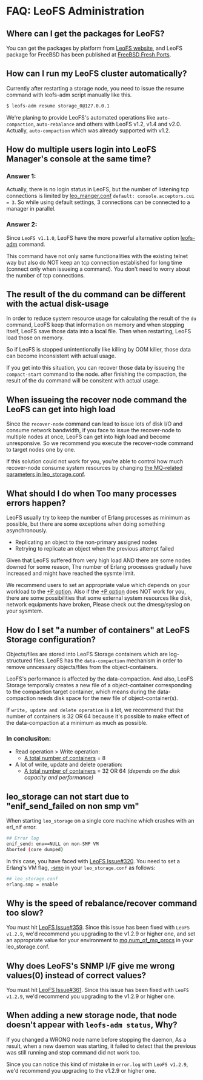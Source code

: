 # FAQ: LeoFS Administration

<!-- toc -->

## Where can I get the packages for LeoFS?

You can get the packages by platform from <a href="http://leo-project.net/leofs/download.html" target="_blank">LeoFS website</a>, and LeoFS package for FreeBSD has been published at <a href="http://www.freshports.org/databases/leofs" target="_blank">FreeBSD Fresh Ports</a>.

## How can I run my LeoFS cluster automatically?

Currently after restarting a storage node,  you need to issue the resume command with leofs-adm script manually like this.

```bash
$ leofs-adm resume storage_0@127.0.0.1
```

We're planing to provide LeoFS's automated operations like `auto-compaction`, `auto-rebalance` and others with LeoFS v1.2, v1.4 and v2.0. Actually, `auto-compaction` which was already supported with v1.2.


## How do multiple users login into LeoFS Manager's console at the same time?

### Answer 1:

Actually, there is no login status in LeoFS, but the number of listening tcp connections is limited by [leo_manger.conf](https://github.com/leo-project/leofs/blob/master/apps/leo_manager/priv/leo_manager_0.conf) `default: console.acceptors.cui = 3`.
So while using default settings, 3 connections can be connected to a manager in parallel.

### Answer 2:

Since `LeoFS v1.1.0`, LeoFS have the more powerful alternative option [leofs-adm](https://github.com/leo-project/leofs/blob/master/leofs-adm) command.

This command have not only same functionalities with the existing telnet way but also do NOT keep an tcp connection established for long time (connect only when issueing a command). You don't need to worry about the number of tcp connections.

## The result of the du command can be different with the actual disk-usage

In order to reduce system resource usage for calculating the result of the `du` command, LeoFS keep that information on memory and when stopping itself, LeoFS save those data into a local file. Then when restarting, LeoFS load those on memory.

So if LeoFS is stopped unintentionally like killing by OOM killer, those data can become inconsistent with actual usage.

If you get into this situation, you can recover those data by issueing the `compact-start` command to the node. after finishing the compaction, the result of the du command will be consitent with actual usage.


## When issueing the recover node command the LeoFS can get into high load

Since the `recover-node` command can lead to issue lots of disk I/O and consume network bandwidth, if you face to issue the recover-node to multiple nodes at once, LeoFS can get into high load and become unresponsive. So we recommend you execute the recover-node command to target nodes one by one.

If this solution could not work for you, you're able to control how much recover-node consume system resources by changing [the MQ-related parameters in leo_storage.conf](https://github.com/leo-project/leofs/blob/1.3.2.1/apps/leo_storage/priv/leo_storage.conf#L214-L230).


## What should I do when Too many processes errors happen?

LeoFS usually try to keep the number of Erlang processes as minimum as possible, but there are some exceptions when doing something asynchronously.

* Replicating an object to the non-primary assigned nodes
* Retrying to replicate an object when the previous attempt failed

Given that LeoFS suffered from very high load AND there are some nodes downed for some reason, The number of Erlang processes gradually have increased and might have reached the sysmte limit.

We recommend users to set an appropriate value which depends on your workload to the [+P option](https://github.com/leo-project/leofs/blob/1.3.2.1/apps/leo_storage/priv/leo_storage.conf#L438). Also if the [+P option](https://github.com/leo-project/leofs/blob/1.3.2.1/apps/leo_storage/priv/leo_storage.conf#L438) does NOT work for you, there are some possibilities that some external system resources like disk, network equipments have broken, Please check out the dmesg/syslog on your sysmtem.


## How do I set "a number of containers" at LeoFS Storage configuration?

Objects/files are stored into LeoFS Storage containers which are log-structured files. LeoFS has the `data-compaction` mechanism in order to remove unncessary objects/files from the object-containers.

LeoFS's performance is affected by the data-compaction. And also, LeoFS Storage temporally creates a new file of a object-container corresponding to the compaction target container, which means during the data-compaction needs disk space for the new file of object-container(s).

If `write, update and delete operation` is a lot, we recommend that the number of containers is 32 OR 64 because it's possible to make effect of the data-compaction at a minimum as much as possible.

### In conclusiton:

* Read operation > Write operation:
    * [A total number of containers](https://github.com/leo-project/leofs/blob/1.3.2.1/apps/leo_storage/priv/leo_storage.conf#L46) = 8
* A lot of write, update and delete operation:
    * [A total number of containers](https://github.com/leo-project/leofs/blob/1.3.2.1/apps/leo_storage/priv/leo_storage.conf#L46) = 32 OR 64 *(depends on the disk capacity and performance)*


## leo_storage can not start due to "enif_send_failed on non smp vm"

When starting `leo_storage` on a single core machine which crashes with an erl_nif error.

```bash
## Error log
enif_send: env==NULL on non-SMP VM
Aborted (core dumped)
```

In this case, you have faced with [LeoFS Issue#320](https://github.com/leo-project/leofs/issues/302). You need to set a Erlang's VM flag, [-smp](https://github.com/leo-project/leofs/blob/1.3.2.1/apps/leo_storage/priv/leo_storage.conf#L417) in your `leo_storage.conf` as follows:

```bash
## leo_storage.conf
erlang.smp = enable
```

## Why is the speed of rebalance/recover command too slow?

You must hit [LeoFS Issue#359](https://github.com/leo-project/leofs/issues/359). Since this issue has been fixed with `LeoFS v1.2.9`, we'd recommend you upgrading to the v1.2.9 or higher one, and set an appropriate value for your environment to [mq.num_of_mq_procs](https://github.com/leo-project/leofs/blob/1.3.2.1/apps/leo_storage/priv/leo_storage.conf#L212) in your leo_storage.conf.


## Why does LeoFS's SNMP I/F give me wrong values(0) instead of correct values?

You must hit [LeoFS Issue#361](https://github.com/leo-project/leofs/issues/361). Since this issue has been fixed with `LeoFS v1.2.9`, we'd recommend you upgrading to the v1.2.9 or higher one.

## When adding a new storage node, that node doesn't appear with `leofs-adm status`, Why?

If you changed a WRONG node name before stopping the daemon, As a result, when a new daemon was starting, it failed to detect that the previous was still running and
stop command did not work too.

Since you can notice this kind of mistake in `error.log` with `LeoFS v1.2.9`, we'd recommend you upgrading to the v1.2.9 or higher one.
